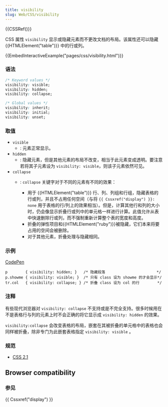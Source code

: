 ```yaml
---
title: visibility
slug: Web/CSS/visibility
---
```


{{CSSRef()}}

CSS 属性 `visibility` 显示或隐藏元素而不更改文档的布局。该属性还可以隐藏 {{HTMLElement("table")}} 中的行或列。

{{EmbedInteractiveExample("pages/css/visibility.html")}}

### 语法

```css
/* Keyword values */
visibility: visible;
visibility: hidden;
visibility: collapse;

/* Global values */
visibility: inherit;
visibility: initial;
visibility: unset;
```

### 取值

- `visible`
  - : 元素正常显示。
- `hidden`
  - : 隐藏元素，但是其他元素的布局不改变，相当于此元素变成透明。要注意若将其子元素设为 `visibility: visible`，则该子元素依然可见。
- `collapse`
  - : `collapse` 关键字对于不同的元素有不同的效果：

    - 用于 {{HTMLElement("table")}} 行、列、列组和行组，隐藏表格的行或列，并且不占用任何空间（与将 `{{ Cssxref("display") }}: none` 用于表格的行/列上的效果相当）。但是，计算其他行和列的大小时，仍会像显示折叠行或列中的单元格一样进行计算。此值允许从表中快速删除行或列，而不强制重新计算整个表的宽度和高度。
    - 折叠的弹性项目和{{HTMLElement("ruby")}}被隐藏，它们本来将要占用的空间会被删除。
    - 对于其他元素，折叠处理与隐藏相同。

### 示例

[CodePen](https://codepen.io/linkontoask/pen/qMMJOa)

```
p        { visibility: hidden; }   /* 隐藏段落                       */
p.showme { visibility: visible; }  /* 只有 class 设为 showme 的才会显示*/
tr.col   { visibility: collapse; } /* 折叠 class 设为 col 的行        */
```

### 注释

有些现代浏览器对 `visibility: collapse` 不支持或是不完全支持。很多时候用在不是表格行与列的元素上时不会正确的将它显示成 `visibility: hidden` 的效果。

`visibility:collapse` 会改变表格的布局，嵌套在其被折叠的单元格中的表格也会同样被折叠，除非专门为此嵌套表格指定 `visibility: visible` 。

### 规范

- [CSS 2.1](http://www.w3.org/TR/CSS21/visufx.html#visibility)

## Browser compatibility

### 参见

{{ Cssxref("display") }}
